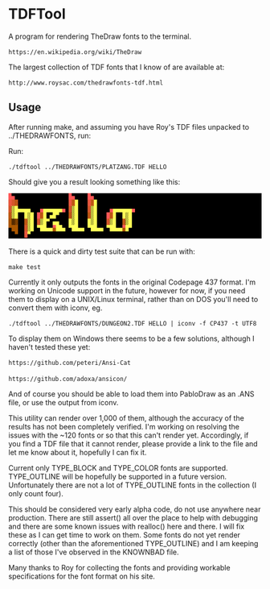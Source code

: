 # TDFTool

A program for rendering TheDraw fonts to the terminal. 

    https://en.wikipedia.org/wiki/TheDraw

The largest collection of TDF fonts that I know of are available at:

    http://www.roysac.com/thedrawfonts-tdf.html

## Usage

After running make, and assuming you have Roy's TDF files unpacked to ../THEDRAWFONTS, run:

Run:

    ./tdftool ../THEDRAWFONTS/PLATZANG.TDF HELLO 

Should give you a result looking something like this: 

![platzang.png](platzang.png)


There is a quick and dirty test suite that can be run with:

    make test

Currently it only outputs the fonts in the original Codepage 437 format. I'm working 
on Unicode support in the future, however for now, if you need them to display
on a UNIX/Linux terminal, rather than on DOS you'll need to convert them with iconv, eg. 

    ./tdftool ../THEDRAWFONTS/DUNGEON2.TDF HELLO | iconv -f CP437 -t UTF8 

To display them on Windows there seems to be a few solutions, although I haven't
tested these yet: 

    https://github.com/peteri/Ansi-Cat

    https://github.com/adoxa/ansicon/

And of course you should be able to load them into PabloDraw as an .ANS file, or
use the output from iconv. 

This utility can render over 1,000 of them, although the accuracy of the results
has not been completely verified. I'm working on resolving the issues with the ~120
fonts or so that this can't render yet. Accordingly, if you find a TDF file that it
cannot render, please provide a link to the file and let me know about it, hopefully
I can fix it.  

Current only TYPE_BLOCK and TYPE_COLOR fonts are supported. TYPE_OUTLINE will be 
hopefully be supported in a future version. Unfortunately there are not a lot of
TYPE_OUTLINE fonts in the collection (I only count four). 

This should be considered very early alpha code, do not use anywhere near production. 
There are still assert() all over the place to help with debugging and there
are some known issues with realloc() here and there. I will fix these as I can get
time to work on them. Some fonts do not yet render correctly (other than the 
aforementioned TYPE_OUTLINE) and I am keeping a list of those I've observed in the 
KNOWNBAD file.  

Many thanks to Roy for collecting the fonts and providing workable specifications for the
font format on his site. 
 

